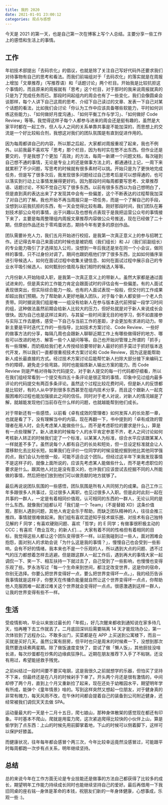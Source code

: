```yaml
---
title: 我的 2020
date: 2021-01-01 23:00:12
categories: 观点与感想
---
```

今天是 2021 的第一天，也是自己第一次在博客上写个人总结。主要分享一些工作上的感悟和生活上的事情。

## 工作
年初技术部提出「去码农化」的倡议，也就是除了关注自己写好代码外还要求我们对待事物有自己的思考和看法。而我们前端组对于「去码农化」的落实就是在周报上增加「文章推荐」（写推荐语）和「话题讨论」两个栏目。开始我是比较抗拒这个事情的，而且原来的周报就有「思考」这个栏目，对于那时的我来说周报就真的只是为了完成任务而已。那段时间起组内的周会也有了一些变化，我们会像圆桌会谈那样，每个人讲下自己这周的思考、介绍下自己读过的文章、发表一下自己对某个话题的看法，比如我们会讨论「你认为工作中应该具备哪些软能力，平时如何训练这些能力」、「如何做好月度沟通」、「如何平衡工作与学习」、「如何做好 Code Review」等等。我觉得这样子每个人都参与进来的周会还是挺有趣的，虽然是大家平时都在一起工作，但人与人之间的关系单靠共事是不能加深的，而思想上的交流是一个好比较粘合剂，我想这对我们的团队氛围是有直到促进作用的。

因为每周都讲自己的内容，所以那之后起，大家都对周报重视了起来，我也不例外。以前我最不喜欢写「思考」那个栏目，因为有时实在憋不出东西。但作业还是要交的，于是我想了个更加「高效」的方法，每周一新建一个问题文档，每次碰到自己想不通的事情，无论是专业上的还是做事方法上的，都通通往上记，一周下来就累积了不少问题，写思考的时候就有很多素材可以挑。开始只是为了更快地完成任务，但是写了很多次后，我发现很多问题经过自己思考后是可以想得通的，也可以落实到行动上让事情发展得更好的。因为那段时间每周都要写思考、文章推荐语、话题讨论，不知不觉自己写了很多东西。以前有很多东西以为自己想明白了，但是直到真的表达出来了才发现其中会有一些偏差，这个不断表达的过程帮我加深了对自己的了解。我也开始不再当周报只是一项任务，而是一个了解自己的手段，没想到以前我抗拒的东西，有一天会觉得比较有趣。刚好那段时间，我们团队在筹划技术部公众号的事情，出于兴趣以及也想有点表现于是我把运营公众号的事情接下来了，主要是每周整理组内周报文章推荐内容做公众号推送，现在已经做了二十期，但原创作品还处于零鸡蛋状态，期待今年有更多的原创作品。

团队需要补充人力，我们五月开始进行校招，是我第一次真正意义上的参与招聘工作。还记得去年自己来面试的时候也是被奶瓶（我们组长）和 JJ（我们前副组长）的专业能力吸引了才选择加入公司，没想到一年后我还是坐在同一个小会议，做同样的事情，只不过身份对调了。期间也跟奶瓶他们学了很多东西，比如如何循序渐进引导候选人、如何在面试过程中收集关键信息、如何在面试过程中展示自己的专业水平吸引候选人、如何甄别价值观与我们相符的候选人等等。

六月份新人开始陆续入职，是我第一次真正意义上的带新人。虽然大家都是通过面试进来的，但是真实的工作能力肯定会跟面试时的评估会有一些偏差。有的人面试表现很突出，但实际综合能力一般。也有的人面试表现一般般，但交付的工作成果却超出我们预期。为了帮助新人更好地融入团队，对于每个新人都安排一个老人负责带。同时据说我们组是唯一一组没有给新人在参与版本迭代前预留一段学习时间的组，这种做法虽然前期会给新人比较大的压力，但好处就是对于新人来说成长会很快。因为自己也是这样过来的，与其留一些时间漫无目的地学习，倒不如直接参与实际工作去磨练，感受一下自己与当前工作的差距，才会更加有求进的动力。带新主要是平时迭代工作的一些指导，比如技术方案讨论、Code Review、一些好的做事方法的分享，每隔几周也会跟新人聊聊近期工作上有哪些做得好的地方、哪些可以改进的地方、解答一些个人疑问等等。自己也开始对管理上所谓的「抓手」有一些理解，而奶瓶给我们老人传授经验要带好新人最好的抓手莫过于抓好版本迭代开发，所以我们一直都很重视技术方案讨论和 Code Review，因为这是能帮助新人成长最直接的方式。经过技术方案讨论后能帮忙新人扫除大部分接下来编码工作的障碍，避免走少些弯路，同时也能锻炼新人输出方案的能力。而 Code Review 则是严格对待每次代码提交，对于新人提交的每一行代码都仔细看，所以在我们组经常看到一个提交有四五十条评论是很正常的事情，印象中见过组内最多评论的代码提交有两百多条评论。虽然这个过程比较花费时间，但是新人的反馈都是比较好，有的人从中学到很多东西甚至在组内技术分享，而且这个跟新人一起克服困难的过程也能加强彼此之间的信任。同时对于老人对说，对新人的情况越是了解，就越能发现他们当前存在什么样的问题，也就越能帮到他们成长。

对于带新还有一些感悟，以前看《卓有成效的管理者》如何发挥人的长处那一章，也就是看了下，没有理解当中的内容。现在再翻一下，书中提到的「卓有成效的管理者在用人时，会先考虑某人能做些什么，而不是考虑职位的要求是什么」，算是有一点些理解了。新人进来的时候每个人的水平肯定参差不齐，老人之间讨论如何考核新人转正的时候我们定了一个标准，以某某人为标准，综合水平应该跟某某人一样就差不多了。虽然说每个人都有自己的长处和短处，但一旦设定标准就会让人潜移默化去比较长短。如果我们在评价一位同学的时候没能挖掘到他比其他同学强的点，我们会认为他很一般，可能不适合这个团队。但经过这半年下来我发现事情不是这样子的，就像上面所说的，应该先考虑某人能做些什么，而不是考虑职位的要求是什么。跟其他人对比是没有意义的，也许我们应该尝试去挖掘不同的人所能做的事情，然后把他们放到他们可以做贡献的地方就够了。

最后再说说团队氛围的一些感悟，团队氛围是所有人共同努力的成果。自己工作三年多跟很多人共事过，见过很多人离职，也见过很多人入职。但是此时此刻一起在共事的一群人，一定是有着相同价值观，认可相同的东西的一群人，无论认同的是什么东西。就像我们组都认可「我们是一个 Team」（不是替姆 XD）这条价值观，那别人遇到问题，其他人肯定会乐于帮助，而缺乏团队精神的人，往往会推三推四，事情就很难做起来。我们组有喜欢混迹知乎技术娱乐圈、对技术有自己独特见解的 F 同学；有喜欢硬刚问题、喜欢「哲学」的 E 同学；有做事很积极主动的 CCC；有喜欢「商业互吹」的新人们...。大家有着不同的性格但有着相同的目标，我觉得这些人都让这个团队变得很不一样。以前我碰到过一些人，面对困难会抱怨，面对别人的求助会说「为什么这是我的事情？」，慢慢自己也会受到一些影响，会有不好的情绪，我本来也不是一个乐观的人，所以遇到大点的问题、透不过气的压力都想着怎样去逃避。但是跟这群人一起工作后，遇到再大的事情大家一起调侃一下、笑一下、相互扶持一下就过去了，自己受到了一些影响，也慢慢也变得乐观了些。罗永浩写过「每一个生命来到世间，都注定改变世界，这是你的宿命，你别无选择。你要么把世界变得好一点，要么把世界变得坏一点。」，我的经历告诉我事情就是这样子，你整天在传播负能量就自然让这个世界变得坏一点点，你帮助他人克服困难一起渡过难关这个世界就会变得好一点点。很感激遇到这样一群人，让我的世界变得有些不一样。

## 生活
受疫情影响，毕业以来放过最长的「年假」，好几次醒来都收到通知说在家多待几天，怕再睡下去工作就丟了。二月底回深圳后需要隔离 14 天才能现场办公，第一次体验到了远程办公。不敢多出门，买菜都是在 APP 上买送到公寓楼下，而且一买就是买好几天。虽然公寓有厨房，但平时也只是周末的时候煮一下，没想到那次竟然要连续煮两星期。除了做饭速度变快了，尝试了做「懒人饭」，其他厨技没啥长进，每次炒蛋都在炒焦的边缘疯狂挣扎。近期在朋友推荐下入手了不粘锅，还没有用过，希望能拯救手残党。

之前纠结过一段时间要不要买电钢，这是我很久之前就想学的乐器，但怕买了坚持不下来，但最终还是在八月的时候剁手下单了。开头两个月还是很有激情的，中间却停了两个月，直到上个月又重新捡了起来，现在还处于幼稚园水平，期望明年学有所成，能弹个《童年情景》啥的。写到这样突然又想起一位朋友，对于健身真的非常有魄力，每天风雨不改，在午休时间都会提着自己的装备到公司附近健身，还经常被我们调侃天天去做 SPA。

运动量最大的一天是十二月十五日，爬七娘山，那种身体散架的感觉现在都还有印象。平时基本不爬山，爬就是用蛮力爬，这次紧追爬得比较快的小伙伴上山，算是偷学到了点东西：上山的时候先用前脚掌着地，下山的时候可以侧着脚下，这样可以保护好膝盖。

而健康状况，往年每年都会感冒个两三次，今年比较幸运竟然没感冒过，可能跟平时每周都跑一次步有点关系，明年继续坚持。

## 总结
总的来说今年在工作方面无论是专业技能还是做事的方法自己都获得了比较多的成长，期望明年工作能力持续成长同时也能继续坚持自己的爱好。最后再借用一下我旧同桌的座右铭--身体是革命的本钱，祝朋友们新的一年身体健康，心想事成，乐观一些 :)。
